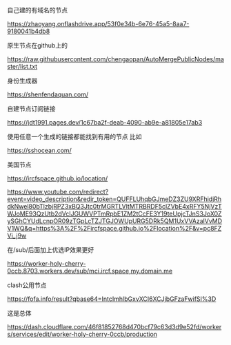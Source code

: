 
自己建的有域名的节点


https://zhaoyang.onflashdrive.app/53f0e34b-6e76-45a5-8aa7-9180041b4db8



原生节点在github上的

https://raw.githubusercontent.com/chengaopan/AutoMergePublicNodes/master/list.txt



身份生成器

https://shenfendaquan.com/



自建节点订阅链接



https://jdt1991.pages.dev/1c67ba2f-deab-4090-ab9e-a81805e17ab3



使用任意一个生成的链接都能找到有用的节点
比如

https://sshocean.com/


美国节点

https://ircfspace.github.io/location/



https://www.youtube.com/redirect?event=video_description&redir_token=QUFFLUhqbGJmeDZ3ZU9XRFhidjRhdkNwel80bTlzbjRPZ3xBQ3Jtc0trMGRTLVltMTRBRDF5clZVbE4xRFY5NjVzTWJoME93QzUtb2dVclJGUWVPTmRpbE1ZM2tCcFE3Y19teUpjcTJnS3JoX0ZySGhCYUdLcnpOR09zTGpLcTZJTGJOWUpURG5DRk5QM1UxVVAzalVvMDV1WQ&q=https%3A%2F%2Fircfspace.github.io%2Flocation%2F&v=pc8FZVi_j9w




在/sub/后面加上优选IP效果更好

https://worker-holy-cherry-0ccb.8703.workers.dev/sub/mci.ircf.space,my.domain.me


clash公用节点

https://fofa.info/result?qbase64=IntcImhlbGxvXCI6XCJjbGFzaFwifSI%3D


这是总体


https://dash.cloudflare.com/46f81852768d470bcf79c63d3d9e52fd/workers/services/edit/worker-holy-cherry-0ccb/production
